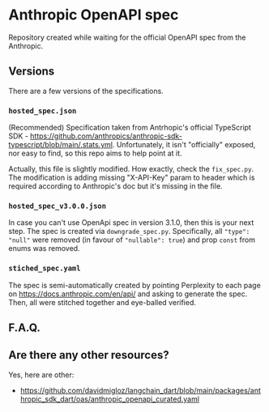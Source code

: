 # Anthropic OpenAPI spec

Repository created while waiting for the official OpenAPI spec from the Anthropic.

## Versions

There are a few versions of the specifications.

### `hosted_spec.json`

(Recommended) Specification taken from Antrhopic's official TypeScript SDK - https://github.com/anthropics/anthropic-sdk-typescript/blob/main/.stats.yml. Unfortunately, it isn't "officially" exposed, nor easy to find, so this repo aims to help point at it.

Actually, this file is slightly modified. How exactly, check the `fix_spec.py`. The modification is adding missing "X-API-Key" param to header which is required according to Anthropic's doc but it's missing in the file.

### `hosted_spec_v3.0.0.json`

In case you can't use OpenApi spec in version 3.1.0, then this is your next step. The spec is created via `downgrade_spec.py`. Specifically, all `"type": "null"` were removed (in favour of `"nullable": true`) and prop `const` from enums was removed.

### `stiched_spec.yaml` 

The spec is semi-automatically created by pointing Perplexity to each page on https://docs.anthropic.com/en/api/ and asking to generate the spec. Then, all were stitched together and eye-balled verified.

## F.A.Q.

## Are there any other resources?

Yes, here are other:

* https://github.com/davidmigloz/langchain_dart/blob/main/packages/anthropic_sdk_dart/oas/anthropic_openapi_curated.yaml
